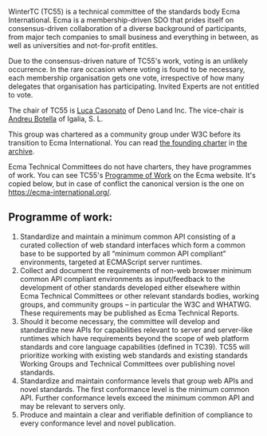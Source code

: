 WinterTC (TC55) is a technical committee of the standards body Ecma International. Ecma is a membership-driven SDO that
prides itself on consensus-driven collaboration of a diverse background of participants, from major tech companies to
small business and everything in between, as well as universities and not-for-profit entitles.

Due to the consensus-driven nature of TC55's work, voting is an unlikely occurrence. In the rare occasion where voting
is found to be necessary, each membership organisation gets one vote, irrespective of how many delegates that
organisation has participating. Invited Experts are not entitled to vote.

The chair of TC55 is [Luca Casonato][luca] of Deno Land Inc. The vice-chair is [Andreu Botella][andreu] of Igalia, S. L.

This group was chartered as a community group under W3C before its transition to Ecma International. You can read [the
founding charter][charter] in [the archive][archive].

Ecma Technical Committees do not have charters, they have programmes of work. You can see TC55's [Programme of
Work][programme] on the Ecma website. It's copied below, but in case of conflict the canonical version is the one on
https://ecma-international.org/.

## Programme of work:

1. Standardize and maintain a minimum common API consisting of a curated collection of web standard interfaces which
   form a common base to be supported by all “minimum common API compliant” environments, targeted at ECMAScript server
   runtimes.
2. Collect and document the requirements of non-web browser minimum common API compliant environments as input/feedback
   to the development of other standards developed either elsewhere within Ecma Technical Committees or other relevant
   standards bodies, working groups, and community groups – in particular the W3C and WHATWG. These requirements may be
   published as Ecma Technical Reports.
3. Should it become necessary, the committee will develop and standardize new APIs for capabilities relevant to server
   and server-like runtimes which have requirements beyond the scope of web platform standards and core language
   capabilities (defined in TC39). TC55 will prioritize working with existing web standards and existing standards
   Working Groups and Technical Committees over publishing novel standards.
4. Standardize and maintain conformance levels that group web APIs and novel standards. The first conformance level is
   the minimum common API. Further conformance levels exceed the minimum common API and may be relevant to servers only.
5. Produce and maintain a clear and verifiable definition of compliance to every conformance level and novel
   publication.

[luca]: https://github.com/lucacasonato
[andreu]: https://github.com/andreubotella
[charter]: https://github.com/WinterTC55/admin/tree/main/WinterCG-Archive/charter.md
[archive]: https://github.com/WinterTC55/admin/tree/main/WinterCG-Archive/
[programme]: https://ecma-international.org/technical-committees/tc55/#:~:text=Programme%20of%20work: